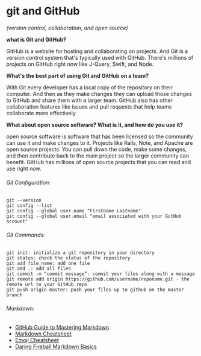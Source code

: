 # git and GitHub

_(version control, collaboration, and open source)_

**what is Git and GitHub?**

GitHub is a website for hosting and collaborating on projects.
And Git is a version control system that's typically used with GitHub.
There's millions of projects on GitHub right now like J-Query, Swift, and Node.

**What's the best part of using Git and GitHub on a team?**

With Git every developer has a local copy of the repository on their computer.
And then as they make changes they can upload those changes to GitHub and
share them with a larger team.
GitHub also has other collaboration features like issues and pull requests that help teams collaborate more effectively.

**What about open source software? What is it, and how do you use it?**

open source software is software that has been licensed so the community can use it and make changes to it.
Projects like Rails, Note, and Apache are open source projects.
You can pull down the code, make some changes, and then contribute back to the main project so the larger community can benefit.
GitHub has millions of open source projects that you can read and use right now.

###### Git Configuration:

```
git --version
git config --list
git config --global user.name "Firstname Lastname"
git config --global user.email "email associated with your GutHub account"

```

###### Git Commands:

```
git init: initialize a git repository in your directory
git status: check the status of the repository
git add file_name: add one file
git add .: add all files
git commit -m “commit message”: commit your files along with a message
git remote add origin https://github.com/username/reponame.git - the remote url to your GitHub repo
git push origin master: push your files up to github on the master branch
```

###### Markdown:

- [GitHub Guide to Mastering Markdown](https://guides.github.com/features/mastering-markdown/)
- [Markdown Cheatsheet](https://guides.github.com/pdfs/markdown-cheatsheet-online.pdf)
- [Emoji Cheatsheet](https://www.webfx.com/tools/emoji-cheat-sheet/)
- [Daring Fireball Markdown Basics](https://daringfireball.net/projects/markdown/basics)
